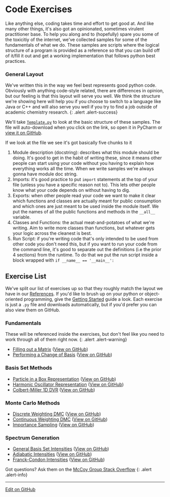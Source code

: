 # Code Exercises

Like anything else, coding takes time and effort to get good at.
And like many other things, it's also got an opinionated, sometimes virulent practitioner base.
To help you along and to (hopefully) spare you some of the toxicitiy of the internet, we've collected samples for some of the fundamentals of what we do.
These samples are scripts where the logical structure of a program is provided as a reference so that you can build off of it/fill it out and get a working implementation that follows python best practices.

### General Layout

We've written this in the way we feel best represents good python code.
Obviously with anything code-style related, there are differences in opinion, but our feeling is that this layout will serve you well.
We think the structure we're showing here will help you if you choose to switch to a language like Java or C++ and will also serve you well if you try to find a job outside of academic chemistry research.
{: .alert .alert-success}

We'll take [`Template.py`](Template.py) to look at the basic structure of these samples.
The file will auto-download when you click on the link, so open it in PyCharm or [view it on GitHub](https://github.com/McCoyGroup/References/blob/gh-pages/McCoy%20Group%20Code%20Academy/Exercises/Template.py).

If we look at the file we see it's got basically five chunks to it

1. Module description (docstring): describes what this module should be doing. It's good to get in the habit of writing these, since it means other people can start using your code without you having to explain how everything works all the time. When we write samples we're always gonna have module doc string.
2. Imports: it's good practice to put `import` statements at the top of your file (unless you have a specific reason not to). This lets other people know what your code depends on without having to dig.
3. Exports: when other people read your code we want to make it clear which functions and classes are actually meant for public consumption and which ones are just meant to be used inside the module itself. We put the names of all the public functions and methods in the `__all__` variable.
4. Classes and Functions: the actual meat-and-potatoes of what we're writing. Aim to write more classes than functions, but whatever gets your logic across the cleanest is best.
5. Run Script: if you're writing code that's only intended to be used from other code you don't need this, but if you want to run your code from the command line, it's good to separate out the definitions (i.e the prior 4 sections) from the runtime. To do that we put the run script inside a block wrapped with `if __name__ == '__main__':`

## Exercise List

We've split our list of exercises up so that they roughly match the layout we have in our [References](../../References).
If you'd like to brush up on your python or object-oriented programming, give the [Getting Started](../GettingStarted) guide a look.
Each exercise is just a `.py` file and downloads automatically, but if you'd prefer you can also view them on GitHub.

### Fundamentals

These will be referenced inside the exercises, but don't feel like you need to work through all of them right now.
{: .alert .alert-warning}

* [Filling out a Matrix](FillingAMatrix.py) ([View on GitHub](https://github.com/McCoyGroup/References/blob/gh-pages/McCoy%20Group%20Code%20Academy/Exercises/FillingAMatrix.py))
* [Performing a Change of Basis](ChoB.py) ([View on GitHub](https://github.com/McCoyGroup/References/blob/gh-pages/McCoy%20Group%20Code%20Academy/Exercises/ChoB.py))

### Basis Set Methods

* [Particle in a Box Representation](PIBRep.py) ([View on GitHub](https://github.com/McCoyGroup/References/blob/gh-pages/McCoy%20Group%20Code%20Academy/Exercises/PIBRep.py))
* [Harmonic Oscillator Representation](HORep.py) ([View on GitHub](https://github.com/McCoyGroup/References/blob/gh-pages/McCoy%20Group%20Code%20Academy/Exercises/HORep.py))
* [Colbert-Miller 1D DVR](CM_1D.py) ([View on GitHub](https://github.com/McCoyGroup/References/blob/gh-pages/McCoy%20Group%20Code%20Academy/Exercises/CM_1D.py))

### Monte Carlo Methods

* [Discrete Weighting DMC](DiscreteDMC.py) ([View on GitHub](https://github.com/McCoyGroup/References/blob/gh-pages/McCoy%20Group%20Code%20Academy/Exercises/DiscreteDMC.py))
* [Continuous Weighting DMC](ContinuousDMC.py) ([View on GitHub](https://github.com/McCoyGroup/References/blob/gh-pages/McCoy%20Group%20Code%20Academy/Exercises/ContinuousDMC.py))
* [Importance Sampling](ImpSamp.py) ([View on GitHub](https://github.com/McCoyGroup/References/blob/gh-pages/McCoy%20Group%20Code%20Academy/Exercises/ImpSamp.py))

### Spectrum Generation

* [General Basis Set Intensities](BasisSetIntensities.py) ([View on GitHub](https://github.com/McCoyGroup/References/blob/gh-pages/McCoy%20Group%20Code%20Academy/Exercises/BasisSetIntensities.py))
* [Adiabatic Intensities](AdiabaticIntensities.py) ([View on GitHub](https://github.com/McCoyGroup/References/blob/gh-pages/McCoy%20Group%20Code%20Academy/Exercises/AdiabaticIntensities.py))
* [Franck-Condon Intensities](FranckCondonIntensitie.py) ([View on GitHub](https://github.com/McCoyGroup/References/blob/gh-pages/McCoy%20Group%20Code%20Academy/Exercises/FranckCondonIntensitie.py))

Got questions? Ask them on the [McCoy Group Stack Overflow](https://stackoverflow.com/c/mccoygroup/questions/ask)
{: .alert .alert-info}

---
[Edit on GitHub](https://github.com/McCoyGroup/References/edit/gh-pages/McCoy%20Group%20Code%20Academy/Examples/index.md)
